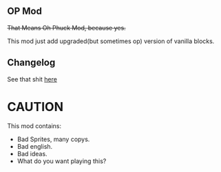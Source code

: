 ## OP Mod
~~That Means Oh Phuck Mod, because yes.~~

This mod just add upgraded(but sometimes op) version of vanilla blocks.

## Changelog
See that shit [here](Changelog.md)

# CAUTION
This mod contains:
- Bad Sprites, many copys.
- Bad english.
- Bad ideas.
- What do you want playing this?
